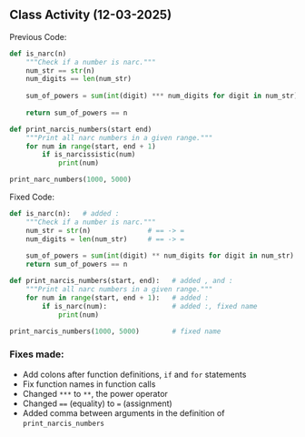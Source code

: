 ## Class Activity (12-03-2025)

Previous Code:
```py
def is_narc(n)
    """Check if a number is narc."""
    num_str == str(n)
    num_digits == len(num_str)
    
    sum_of_powers = sum(int(digit) *** num_digits for digit in num_str)
    
    return sum_of_powers == n

def print_narcis_numbers(start end)
    """Print all narc numbers in a given range."""
    for num in range(start, end + 1)
        if is_narcissistic(num)
            print(num)

print_narc_numbers(1000, 5000)
```

Fixed Code:
```py
def is_narc(n):   # added :
    """Check if a number is narc."""
    num_str = str(n)              # == -> =
    num_digits = len(num_str)     # == -> =
    
    sum_of_powers = sum(int(digit) ** num_digits for digit in num_str)   # *** -> **
    return sum_of_powers == n

def print_narcis_numbers(start, end):   # added , and :
    """Print all narc numbers in a given range."""
    for num in range(start, end + 1):   # added :
        if is_narc(num):                # added :, fixed name
            print(num)

print_narcis_numbers(1000, 5000)        # fixed name
```

### Fixes made:
- Add colons after function definitions, `if` and `for` statements
- Fix function names in function calls
- Changed `***` to `**`, the power operator
- Changed `==` (equality) to `=` (assignment)
- Added comma between arguments in the definition of `print_narcis_numbers`
